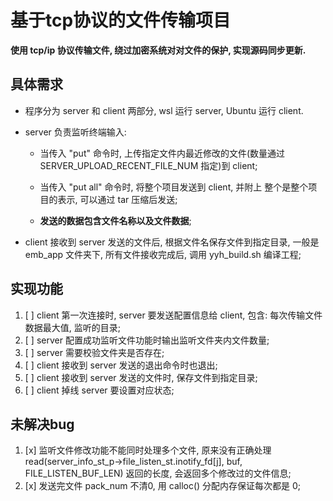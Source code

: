 <!--
 * @Description: 基于tcp协议的文件传输项目
 * @Author: TOTHTOT
 * @Date: 2024-04-01 16:10:24
 * @LastEditTime: 2024-04-03 17:59:38
 * @LastEditors: TOTHTOT
 * @FilePath: \tcp_transmit_file\README.md
-->

# 基于tcp协议的文件传输项目

**使用 tcp/ip 协议传输文件, 绕过加密系统对对文件的保护, 实现源码同步更新.**

## 具体需求

- 程序分为 server 和 client 两部分, wsl 运行 server, Ubuntu 运行 client.

- server 负责监听终端输入: 
  
  - 当传入 "put" 命令时, 上传指定文件内最近修改的文件(数量通过 SERVER_UPLOAD_RECENT_FILE_NUM 指定)到 client;
  
  - 当传入 "put all" 命令时, 将整个项目发送到 client, 并附上 整个是整个项目的表示, 可以通过 tar 压缩后发送;
  
  - **发送的数据包含文件名称以及文件数据**;

- client 接收到 server 发送的文件后, 根据文件名保存文件到指定目录, 一般是 emb_app 文件夹下, 所有文件接收完成后, 调用 yyh_build.sh 编译工程;

## 实现功能
1. [ ] client 第一次连接时, server 要发送配置信息给 client, 包含: 每次传输文件数据最大值, 监听的目录;
2. [ ] server 配置成功监听文件功能时输出监听文件夹内文件数量;
3. [ ] server 需要校验文件夹是否存在;
4. [ ] client 接收到 server 发送的退出命令时也退出;
5. [ ] client 接收到 server 发送的文件时, 保存文件到指定目录;
6. [ ] client 掉线 server 要设置对应状态;
## 未解决bug
1. [x] 监听文件修改功能不能同时处理多个文件, 原来没有正确处理 read(server_info_st_p->file_listen_st.inotify_fd[j], buf, FILE_LISTEN_BUF_LEN) 返回的长度, 会返回多个修改过的文件信息;
2. [x] 发送完文件 pack_num 不清0, 用 calloc() 分配内存保证每次都是 0;